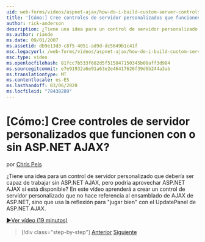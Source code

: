 ```yaml
---
uid: web-forms/videos/aspnet-ajax/how-do-i-build-custom-server-controls-that-work-with-or-without-aspnet-ajax
title: '[Cómo:] Cree controles de servidor personalizados que funcionen con o sin ASP.NET AJAX? | Microsoft Docs'
author: rick-anderson
description: ¿Tiene una idea para un control de servidor personalizado que debería ser capaz de trabajar sin ASP.NET AJAX, pero puede aprovechar las ventajas de ASP.NET AJAX si está disponible...
ms.author: riande
ms.date: 09/01/2007
ms.assetid: db9e13d3-c8f5-4051-ad9d-dc5649b1c41f
msc.legacyurl: /web-forms/videos/aspnet-ajax/how-do-i-build-custom-server-controls-that-work-with-or-without-aspnet-ajax
msc.type: video
ms.openlocfilehash: 81fcc7b533f682d5f515847150345b08aff3d984
ms.sourcegitcommit: e7e91932a6e91a63e2e46417626f39d6b244a3ab
ms.translationtype: MT
ms.contentlocale: es-ES
ms.lasthandoff: 03/06/2020
ms.locfileid: "78438289"
---
```

# <a name="how-do-i-build-custom-server-controls-that-work-with-or-without-aspnet-ajax"></a>[Cómo:] Cree controles de servidor personalizados que funcionen con o sin ASP.NET AJAX?

por [Chris Pels](https://twitter.com/chrispels)

¿Tiene una idea para un control de servidor personalizado que debería ser capaz de trabajar sin ASP.NET AJAX, pero podría aprovechar ASP.NET AJAX si está disponible? En este vídeo aprenderá a crear un control de servidor personalizado que no hace referencia al ensamblado de AJAX de ASP.NET, sino que usa la reflexión para "jugar bien" con el UpdatePanel de ASP.NET AJAX.

[&#9654;Ver vídeo (19 minutos)](https://channel9.msdn.com/Blogs/ASP-NET-Site-Videos/how-do-i-build-custom-server-controls-that-work-with-or-without-aspnet-ajax)

> [!div class="step-by-step"]
> [Anterior](how-do-i-create-an-aspnet-ajax-extender-from-scratch.md)
> [Siguiente](how-do-i-associate-ajax-client-behavior-with-an-aspnet-server-control.md)
